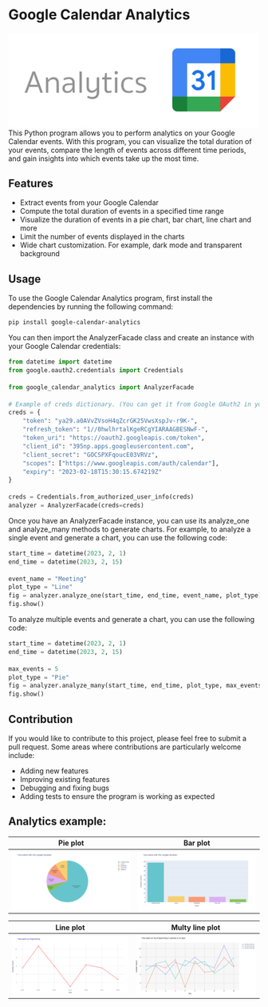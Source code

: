 # Google Calendar Analytics

![img](https://github.com/Berupor/Calendar-Analytics/blob/master/examples/Logo.png?raw=true)
This Python program allows you to perform analytics on your Google Calendar events. With this program, you can visualize
the total duration of your events, compare the length of events across different time periods, and gain insights into
which events take up the most time.

## Features

- Extract events from your Google Calendar
- Compute the total duration of events in a specified time range
- Visualize the duration of events in a pie chart, bar chart, line chart and more
- Limit the number of events displayed in the charts
- Wide chart customization. For example, dark mode and transparent background

## Usage

To use the Google Calendar Analytics program, first install the dependencies by running the following command:

```bash
pip install google-calendar-analytics
```

You can then import the AnalyzerFacade class and create an instance with your Google Calendar credentials:

```python
from datetime import datetime
from google.oauth2.credentials import Credentials

from google_calendar_analytics import AnalyzerFacade

# Example of creds dictionary. (You can get it from Google OAuth2 in your web app)
creds = {
    "token": "ya29.a0AVvZVsoH4qZcrGK25VwsXspJv-r9K-",
    "refresh_token": "1//0hwlhrtalKgeRCgYIARAAGBESNwF-",
    "token_uri": "https://oauth2.googleapis.com/token",
    "client_id": "395np.apps.googleusercontent.com",
    "client_secret": "GOCSPXFqoucE03VRVz",
    "scopes": ["https://www.googleapis.com/auth/calendar"],
    "expiry": "2023-02-18T15:30:15.674219Z"
}

creds = Credentials.from_authorized_user_info(creds)
analyzer = AnalyzerFacade(creds=creds)
```

Once you have an AnalyzerFacade instance, you can use its analyze_one and analyze_many methods to generate charts. For
example, to analyze a single event and generate a chart, you can use the following code:

```python
start_time = datetime(2023, 2, 1)
end_time = datetime(2023, 2, 15)

event_name = "Meeting"
plot_type = "Line"
fig = analyzer.analyze_one(start_time, end_time, event_name, plot_type)
fig.show()
```

To analyze multiple events and generate a chart, you can use the following code:

```python
start_time = datetime(2023, 2, 1)
end_time = datetime(2023, 2, 15)

max_events = 5
plot_type = "Pie"
fig = analyzer.analyze_many(start_time, end_time, plot_type, max_events)
fig.show()
```

## Contribution

If you would like to contribute to this project, please feel free to submit a pull request. Some areas where
contributions are particularly welcome include:

- Adding new features
- Improving existing features
- Debugging and fixing bugs
- Adding tests to ensure the program is working as expected

## Analytics example:

|              Pie plot               |              Bar plot               |
|:-----------------------------------:|:-----------------------------------:|
| ![img](https://github.com/Berupor/Calendar-Analytics/blob/master/examples/plot_Pie_ploty.png?raw=true) | ![img](https://github.com/Berupor/Calendar-Analytics/blob/master/examples/plot_Bar_ploty.png?raw=true) |

|              Line plot               |                                          Multy line plot                                           |          
|:------------------------------------:|:--------------------------------------------------------------------------------------------------:|
| ![img](https://github.com/Berupor/Calendar-Analytics/blob/master/examples/plot_Line_ploty.png?raw=true) | ![img](https://github.com/Berupor/Calendar-Analytics/blob/master/examples/plot_Multy.png?raw=true) |
 
